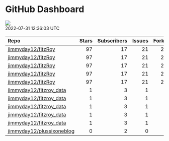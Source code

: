 GitHub Dashboard
================

![](https://github.com/jimmyday12/status/workflows/Render%20Status/badge.svg)  
2022-07-31 12:36:03 UTC

| Repo                                                                      | Stars | Subscribers | Issues | Forks | Status                                                                                                                                                                                | Commit                                                                                                                                                                               |
| :------------------------------------------------------------------------ | ----: | ----------: | -----: | ----: | :------------------------------------------------------------------------------------------------------------------------------------------------------------------------------------ | :----------------------------------------------------------------------------------------------------------------------------------------------------------------------------------- |
| [jimmyday12/fitzRoy](https://github.com/jimmyday12/fitzRoy)               |    97 |          17 |     21 |    25 | [![](https://github.com/jimmyday12/fitzRoy/workflows/R-CMD-check/badge.svg)](https://github.com/jimmyday12/fitzRoy/actions/runs/2740095512)                                           | <a href="https://github.com/jimmyday12/fitzRoy/commit/bb7c7ce13c22db94f0c61f798363b8d385f856b8" title="fixing issue with case_when">bb7c7c</a>                                       |
| [jimmyday12/fitzRoy](https://github.com/jimmyday12/fitzRoy)               |    97 |          17 |     21 |    25 | [![](https://github.com/jimmyday12/fitzRoy/workflows/pkgdown/badge.svg)](https://github.com/jimmyday12/fitzRoy/actions/runs/2586625290)                                               | <a href="https://github.com/jimmyday12/fitzRoy/commit/bb7c7ce13c22db94f0c61f798363b8d385f856b8" title="fixing issue with case_when">bb7c7c</a>                                       |
| [jimmyday12/fitzRoy](https://github.com/jimmyday12/fitzRoy)               |    97 |          17 |     21 |    25 | [![](https://github.com/jimmyday12/fitzRoy/workflows/Commands/badge.svg)](https://github.com/jimmyday12/fitzRoy/actions/runs/2647545145)                                              | <a href="https://github.com/jimmyday12/fitzRoy/commit/bb7c7ce13c22db94f0c61f798363b8d385f856b8" title="fixing issue with case_when">bb7c7c</a>                                       |
| [jimmyday12/fitzRoy](https://github.com/jimmyday12/fitzRoy)               |    97 |          17 |     21 |    25 | [![](https://github.com/jimmyday12/fitzRoy/workflows/Render%20README/badge.svg)](https://github.com/jimmyday12/fitzRoy/actions/runs/2014075891)                                       | <a href="https://github.com/jimmyday12/fitzRoy/commit/745887e8ee356c4d0b5b02a94386c5f8102c3ba8" title="updating github action for R checks">745887</a>                               |
| [jimmyday12/fitzRoy](https://github.com/jimmyday12/fitzRoy)               |    97 |          17 |     21 |    25 | [![](https://github.com/jimmyday12/fitzRoy/workflows/pages-build-deployment/badge.svg)](https://github.com/jimmyday12/fitzRoy/actions/runs/2581010299)                                | <a href="https://github.com/jimmyday12/fitzRoy/commit/b2bf6f461c08959c6bbf056e282dc3dd652d1aee" title="Built site for fitzRoy: 1.1.0.9000@c40b2cf">b2bf6f</a>                        |
| [jimmyday12/fitzroy\_data](https://github.com/jimmyday12/fitzroy_data)    |     1 |           3 |      1 |     0 | [![](https://github.com/jimmyday12/fitzroy_data/workflows/update%20data/badge.svg)](https://github.com/jimmyday12/fitzroy_data/actions/runs/30566608)                                 | <a href="https://github.com/jimmyday12/fitzroy_data/commit/513395df69da59ea026a522360ebf3542ef535b3" title="Merge branch 'master' of github.com:jimmyday12/fitzroy_data">513395</a>  |
| [jimmyday12/fitzroy\_data](https://github.com/jimmyday12/fitzroy_data)    |     1 |           3 |      1 |     0 | [![](https://github.com/jimmyday12/fitzroy_data/workflows/test%20script/badge.svg)](https://github.com/jimmyday12/fitzroy_data/actions/runs/30568704)                                 | <a href="https://github.com/jimmyday12/fitzroy_data/commit/d1eab30fb9dc7c6b4901b562cf4f2e9006812e67" title="fixing install line">d1eab3</a>                                          |
| [jimmyday12/fitzroy\_data](https://github.com/jimmyday12/fitzroy_data)    |     1 |           3 |      1 |     0 | [![](https://github.com/jimmyday12/fitzroy_data/workflows/schedule%20script/badge.svg)](https://github.com/jimmyday12/fitzroy_data/actions/runs/30568431)                             | <a href="https://github.com/jimmyday12/fitzroy_data/commit/f4691ba1420dbbbece8520463bc737a41826f7b6" title="testing">f4691b</a>                                                      |
| [jimmyday12/fitzroy\_data](https://github.com/jimmyday12/fitzroy_data)    |     1 |           3 |      1 |     0 | [![](https://github.com/jimmyday12/fitzroy_data/workflows/testing%20that%20R%20script%20runs/badge.svg)](https://github.com/jimmyday12/fitzroy_data/actions/runs/30651218)            | <a href="https://github.com/jimmyday12/fitzroy_data/commit/c043fd96eb1477958dfbbdc5bb160d6b99c45e4d" title="Update test_schedule.yml">c043fd</a>                                     |
| [jimmyday12/fitzroy\_data](https://github.com/jimmyday12/fitzroy_data)    |     1 |           3 |      1 |     0 | [![](https://github.com/jimmyday12/fitzroy_data/workflows/get%20new%20data/badge.svg)](https://github.com/jimmyday12/fitzroy_data/actions/runs/2765971420)                            | <a href="https://github.com/jimmyday12/fitzroy_data/commit/06f7b7fc7b47a51d1c07213f7e87ca9c60acec15" title="updating weekly_data_process">06f7b7</a>                                 |
| [jimmyday12/plussixoneblog](https://github.com/jimmyday12/plussixoneblog) |     0 |           2 |      0 |     1 | [![](https://github.com/jimmyday12/plussixoneblog/workflows/Get%20new%20data%20and%20rebuild%20site/badge.svg)](https://github.com/jimmyday12/plussixoneblog/actions/runs/2769261123) | <a href="https://github.com/jimmyday12/plussixoneblog/commit/c10ef95e1aa7866efe33117c57f17b6745c1d8d8" title="Commit from GitHub Actions (Get new data and rebuild site)">c10ef9</a> |
